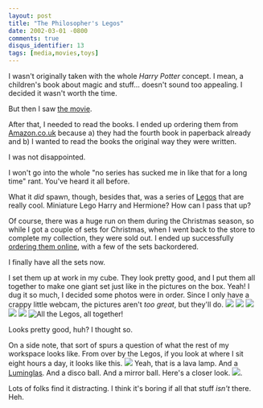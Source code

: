 ```yaml
---
layout: post
title: "The Philosopher's Legos"
date: 2002-03-01 -0800
comments: true
disqus_identifier: 13
tags: [media,movies,toys]
---
```

I wasn't originally taken with the whole *Harry Potter* concept. I mean,
a children's book about magic and stuff... doesn't sound too appealing.
I decided it wasn't worth the time.
 
 But then I saw [the
movie](http://www.amazon.com/exec/obidos/ASIN/B00003CXI1/mhsvortex).
 
 After that, I needed to read the books. I ended up ordering them from
[Amazon.co.uk](http://www.amazon.co.uk) because a) they had the fourth
book in paperback already and b) I wanted to read the books the original
way they were written.
 
 I was not disappointed.
 
 I won't go into the whole "no series has sucked me in like that for a
long time" rant. You've heard it all before.
 
 What it *did* spawn, though, besides that, was a series of
[Legos](http://www.lego.com/harrypotter/) that are really cool.
Miniature Lego Harry and Hermione? How can I pass that up?
 
 Of course, there was a huge run on them during the Christmas season, so
while I got a couple of sets for Christmas, when I went back to the
store to complete my collection, they were sold out. I ended up
successfully [ordering them online](http://shop.lego.com/), with a few
of the sets backordered.
 
 I finally have all the sets now.
 
 I set them up at work in my cube. They look pretty good, and I put them
all together to make one giant set just like in the pictures on the box.
Yeah! I dug it so much, I decided some photos were in order. Since I
only have a crappy little webcam, the pictures aren't *too great*, but
they'll do.
![](https://hyqi8g.blu.livefilestore.com/y2pCcHxpZ-psisxOo1ch6dEPK0y9WjUQhMkjXwF-pJiG7tp5kAXWFvugslBtvJYxYvE5tgrEx888s4wQsTmV_br4MJIEh1O77b7H22NSZsFpjI/20020301diagonclassjx8.jpg?psid=1)
![](https://hyqi8g.blu.livefilestore.com/y2pMI3FJHrm337767gpIOuaCFuct9DQp-7g7XcA7cQ_k7SCFtNhAAlz6QSpzdUmXZks_ivf-GAzAntbWX4f-ecsV5lgL7p851FPscjcriXJAH4/20020301hagridhutrv0.jpg?psid=1)
![](https://hyqi8g.blu.livefilestore.com/y2pTOW2mz4WuXKBARQNwNACk0nIabgKi6ry6dxGm-xpwHksU1PCNxVzljk6eheKBSdQVlDpo_e0HTTpRkiBnzDs5dj_iJ-IXQCnCTYdWDtmv3Q/20020301gringottgryffinzg9.jpg?psid=1)
![](https://hyqi8g.blu.livefilestore.com/y2ps792uO7XAQZGoEv_jh1nYtK1Vzps7zO2Yy6_261j3-rI8yN8pB1N8XkaKwHV7Bs729C1TyjCdfndUt06Sio5z6_rkQQV2pz1qllM8h7IiT0/20020301trainnp8.jpg?psid=1)
![](https://hyqi8g.blu.livefilestore.com/y2pn_PYTroUM0Z8hFdOBqjZgrwaYNc0msqMYPLHrqNgYIbJZf4n8dGRhe2Dq55JX6Bp4a6OcTeTgcwGP5sKQmrwon2VTm8xvA4mbvtxkKS4s5o/20020301hogwartszk0.jpg?psid=1)
 ![All the Legos, all
together!](https://hyqi8g.blu.livefilestore.com/y2pkU8oh_2VxKBP8UD4DWOOEacR6OV-9Wn80K5iX6U9MIT9CQCMxLOytE75eFPX4GOQjDtF30IfScCXbKvqRskkq9TH5xFBH_TqVmksqcrvHV0/20020301legosyo4.jpg?psid=1)
 
 Looks pretty good, huh? I thought so.
 
 On a side note, that sort of spurs a question of what the rest of my
workspace looks like. From over by the Legos, if you look at where I sit
eight hours a day, it looks like this.
![](https://hyqi8g.blu.livefilestore.com/y2pxwS-huwyiPFqGWNpWX8oJ9l7BD-EkyUUHma0qWSSnC7IEko1_SgSIjY-DoZ__LJnjzhKN6QijpOOfCEKUWfEOaTEVfXmebKFBKhDX_lFFUA/20020301desk01hp9.jpg?psid=1)
 Yeah, that is a lava lamp. And a
[Luminglas](http://www.strattman.com/products/luminglas1.html). And a
disco ball. And a mirror ball. Here's a closer look.
![](https://hyqi8g.blu.livefilestore.com/y2p-c9220fzbudEN1VCxZwKM3FArCYdiiK1R6tRjkXPRsZ0vgCw2A8zZvocg9FeDO4CwOeReY9dBS1PeAzlvBSP09DaXXidNvnLiESPYEHGmdU/20020301desk02mx9.jpg?psid=1).
 
 Lots of folks find it distracting. I think it's boring if all that
stuff *isn't* there. Heh.
